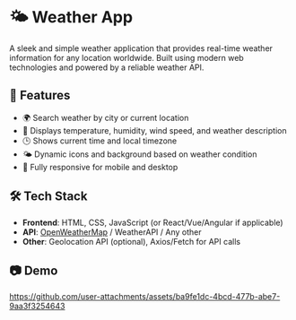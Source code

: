 # 🌤️ Weather App

A sleek and simple weather application that provides real-time weather information for any location worldwide. Built using modern web technologies and powered by a reliable weather API.

## 🚀 Features

- 🌍 Search weather by city or current location
- 📍 Displays temperature, humidity, wind speed, and weather description
- 🕒 Shows current time and local timezone
- 🌤️ Dynamic icons and background based on weather condition
- 📱 Fully responsive for mobile and desktop

## 🛠️ Tech Stack

- **Frontend**: HTML, CSS, JavaScript (or React/Vue/Angular if applicable)
- **API**: [OpenWeatherMap](https://openweathermap.org/api) / WeatherAPI / Any other
- **Other**: Geolocation API (optional), Axios/Fetch for API calls


## 📷 Demo

https://github.com/user-attachments/assets/ba9fe1dc-4bcd-477b-abe7-9aa3f3254643


